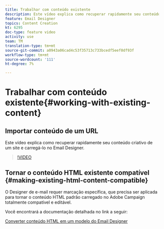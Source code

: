 ```yaml
---
title: Trabalhar com conteúdo existente
description: Este vídeo explica como recuperar rapidamente seu conteúdo criativo de um site e carregá-lo no Email Designer.
feature: Email Designer
topics: Content Creation
kt: 6295
doc-type: feature video
activity: use
team: TM
translation-type: tm+mt
source-git-commit: a0943a06cad4c53f35713c733bcedf5eef0df93f
workflow-type: tm+mt
source-wordcount: '111'
ht-degree: 7%

---
```



# Trabalhar com conteúdo existente{#working-with-existing-content}

## Importar conteúdo de um URL

Este vídeo explica como recuperar rapidamente seu conteúdo criativo de um site e carregá-lo no Email Designer.

>[!VIDEO](https://video.tv.adobe.com/v/25926?quality=12)

## Tornar o conteúdo HTML existente compatível {#making-existing-html-content-compatible}

O Designer de e-mail requer marcação específica, que precisa ser aplicada para tornar o conteúdo HTML padrão carregado no Adobe Campaign totalmente compatível e editável.

Você encontrará a documentação detalhada no link a seguir:

[Converter conteúdo HTML em um modelo do Email Designer](https://docs.adobe.com/content/help/en/campaign-standard/using/designing-content/building-email-content/using-existing-content.html#converting-an-html-content)

